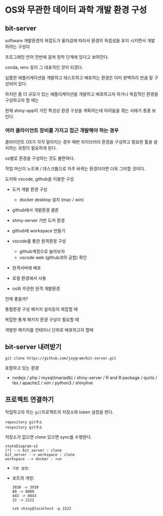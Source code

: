 # OS와 무관한 데이터 과학 개발 환경 구성

## bit-server

software 개발환경의 복잡도가 올라감에 따라서 환경의 독립성을 유지 시키면서 개발하려는 구성이

프로그래밍 언어 전반에 걸쳐 정착 단계에 있다고 보여진다.

conda, renv 등이 그 대표적인 것이 되겠다.

심플한 애플리케이션을 개발하고 테스트하고 배포하는 환경은 이미 완벽하리 만큼 잘 구성되어 있다.

하지만 좀 더 규모가 있는 애플리케이션을 개발하고 배포하고자 하거나 독립적인 환경을 구성하고자 할 때는

현재 shiny-app이 가진 특성상 환경 구성을 계획하는데 어려움을 겪는 사례가 종종 보인다.

### 여러 클라이언트 장비를 가지고 접근 개발해야 하는 경우

클라이언트 OS가 각각 달라지는 경우 매번 라이브러리 환경을 구성하고 필요한 툴을 설치하는 과정이 필요하게 된다.

os별로 환경을 구성하는 것도 불편하다.

작업 머신이 노트북 / 데스크톱으로 자주 바뀌는 환경이라면 더욱 그러할 것이다.

도커와 vscode, github을 이용한 구성

- 도커 개발 환경 구성

  - docker desktop 설치 (mac / win)
- github에서 개발환경 클론
- shiny-server 기반 도커 환경
- github에 workspace 만들기
- vscode를 통한 원격환경 구성

  - github계정으로 놀아보자
  - vscode web (github과의 궁합) 확인
- 원격서버에 배포
- 로컬 환경에서 사용
- os와 무관한 원격 개발환경

언제 좋을까?

통합환경 구성 패키지 설치등이 복잡할 때

복잡한 통계 패키지 환경 구성이 필요할 때

개발한 패키지를 컨테이너 단위로 배포하고자 할때

## bit-server 내려받기

```
git clone https://github.com/joygram/bit-server.git
```

포함하고 있는 환경

- nodejs / php / mysql(mariadb) / shiny-server / R and R package / qurto / tex / apache2 / vim / python3 / shinylive

## 프로젝트 연결하기

작업하고자 하는 `git`프로젝트의 저장소와 token 설정을 한다.

```
repository git주소 
respsitory git주소
```

저장소가 없으면 clone 있으면 sync를 수행한다.

```mermaid
stateDiagram-v2
[*] --> bit_server : clone
bit_server --> workspace : clone 
workspace --> docker : run
```

- `기본 설정`:

- 포트의 개방:

  ```
  3838 -> 3939 
  80 -> 8080
  443 -> 8443
  22 -> 2222
  ```

   

  ```
  ssh shiny@localhost -p 2222
  ```

  
